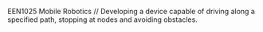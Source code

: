 EEN1025 Mobile Robotics //
 Developing a device capable of driving along a specified path, stopping at nodes and avoiding obstacles.
